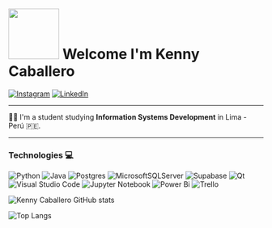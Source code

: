 # <img src="https://media.giphy.com/media/wAKZXqfrepPvJDRY6y/giphy.gif" width="100"/> Welcome I'm Kenny Caballero

[![Instagram](https://img.shields.io/badge/Instagram-%23E4405F.svg?style=for-the-badge&logo=Instagram&logoColor=white)](https://www.instagram.com/kenny_caballero3/)
[![LinkedIn](https://img.shields.io/badge/linkedin-%230077B5.svg?style=for-the-badge&logo=linkedin&logoColor=white)](https://www.linkedin.com/in/kenny-caballero-b1b40b207)
___
👨‍💻 I'm a student studying **Information Systems Development** in Lima - Perú 🇵🇪.
___
### **Technologies** 💻

![Python](https://img.shields.io/badge/python-3670A0?style=for-the-badge&logo=python&logoColor=ffdd54)
![Java](https://img.shields.io/badge/java-%23ED8B00.svg?style=for-the-badge&logo=openjdk&logoColor=white)
![Postgres](https://img.shields.io/badge/postgres-%23316192.svg?style=for-the-badge&logo=postgresql&logoColor=white)
![MicrosoftSQLServer](https://img.shields.io/badge/Microsoft%20SQL%20Server-CC2927?style=for-the-badge&logo=microsoft%20sql%20server&logoColor=white)
![Supabase](https://img.shields.io/badge/Supabase-3ECF8E?style=for-the-badge&logo=supabase&logoColor=white)
![Qt](https://img.shields.io/badge/Qt-%23217346.svg?style=for-the-badge&logo=Qt&logoColor=white)
![Visual Studio Code](https://img.shields.io/badge/Visual%20Studio%20Code-0078d7.svg?style=for-the-badge&logo=visual-studio-code&logoColor=white)
![Jupyter Notebook](https://img.shields.io/badge/jupyter-%23FA0F00.svg?style=for-the-badge&logo=jupyter&logoColor=white)
![Power Bi](https://img.shields.io/badge/power_bi-F2C811?style=for-the-badge&logo=powerbi&logoColor=black)
![Trello](https://img.shields.io/badge/Trello-%23026AA7.svg?style=for-the-badge&logo=Trello&logoColor=white)

![Kenny Caballero GitHub stats](https://github-readme-stats.vercel.app/api?username=KennyCaballero&show_icons=true&theme=transparent)

![Top Langs](https://github-readme-stats.vercel.app/api/top-langs/?username=KennyCaballero&layout=compact)
